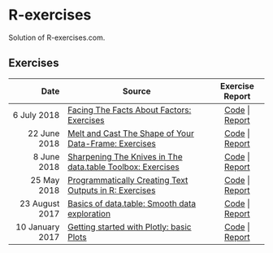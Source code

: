 # R-exercises
Solution of R-exercises.com.

## Exercises
|            Date | Source                                                       |                       Exercise Report                        |
| --------------: | ------------------------------------------------------------ | :----------------------------------------------------------: |
|     6 July 2018 | [Facing The Facts About Factors: Exercises](https://www.r-exercises.com/2018/07/06/facing-the-facts-about-factors-exercises/) | [Code](https://github.com/swsoyee/r-exercises/blob/master/Facing%20The%20Facts%20About%20Factors%20Exercises.Rmd) \| [Report](https://github.com/swsoyee/r-exercises/blob/master/Facing_The_Facts_About_Factors_Exercises.md) |
|    22 June 2018 | [Melt and Cast The Shape of Your Data-Frame: Exercises](https://www.r-exercises.com/2018/06/22/melt-and-cast-the-shape-of-your-data-frame-exercises/) | [Code](https://github.com/swsoyee/r-exercises/blob/master/Melt%20and%20Cast%20The%20Shape%20of%20Your%20Data-Frame%20Exercises.Rmd) \| [Report](https://github.com/swsoyee/r-exercises/blob/master/Melt_and_Cast_The_Shape_of_Your_Data-Frame_Exercises.md) |
|     8 June 2018 | [Sharpening The Knives in The data.table Toolbox: Exercises](https://www.r-exercises.com/2018/06/08/sharpening-the-knives-in-the-data-table-toolbox-exercises/) | [Code](https://github.com/swsoyee/r-exercises/blob/master/Sharpening%20The%20Knives%20in%20The%20data.table%20Toolbox%20Exercises.Rmd) \| [Report](https://github.com/swsoyee/r-exercises/blob/master/Sharpening_The_Knives_in_The_data.table_Toolbox_Exercises.md) |
|     25 May 2018 | [Programmatically Creating Text Outputs in R: Exercises](https://www.r-exercises.com/2018/05/25/programmatically-creating-text-output-in-r-exercises/) | [Code](https://github.com/swsoyee/r-exercises/blob/master/Programmatically%20Creating%20Text%20Outputs%20in%20R%20Exercises.Rmd) \| [Report](https://github.com/swsoyee/r-exercises/blob/master/Programmatically_Creating_Text_Outputs_in_R_Exercises.md) |
|  23 August 2017 | [Basics of data.table: Smooth data exploration](https://www.r-exercises.com/2017/08/23/basics-of-data-table-smooth-data-exploration/) | [Code](https://github.com/swsoyee/r-exercises/blob/master/Basics%20of%20data.table%20Smooth%20data%20exploration.Rmd) \| [Report](https://github.com/swsoyee/r-exercises/blob/master/Basics_of_data.table_Smooth_data_exploration.md) |
| 10 January 2017 | [Getting started with Plotly: basic Plots]()                 | [Code](https://github.com/swsoyee/r-exercises/blob/master/Getting%20started%20with%20Plotly%20basic%20Plots.Rmd) \| [Report](https://github.com/swsoyee/r-exercises/blob/master/Getting_started_with_Plotly_basic_Plots.md) |

